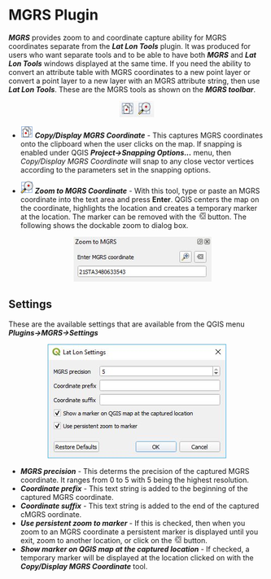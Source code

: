 # MGRS Plugin

***MGRS*** provides zoom to and coordinate capture ability for MGRS coordinates separate from the ***Lat Lon Tools*** plugin. It was produced for users who want separate tools and to be able to have both ***MGRS*** and ***Lat Lon Tools*** windows displayed at the same time. If you need the ability to convert an attribute table with MGRS coordinates to a new point layer or convert a point layer to a new layer with an MGRS attribute string, then use ***Lat Lon Tools***. These are the MGRS tools as shown on the ***MGRS toolbar***. 


<div style="text-align:center"><img src="doc/toolbar.jpg" alt="MGRS toolbar"></div>

* <img src="images/copyicon.png" alt="Copy MGRS coordinate"> ***Copy/Display MGRS Coordinate*** - This captures MGRS coordinates onto the clipboard when the user clicks on the map. If snapping is enabled under QGIS ***Project->Snapping Options...*** menu, then *Copy/Display MGRS Coordinate* will snap to any close vector vertices according to the parameters set in the snapping options.
  
* <img src="images/zoomicon.png" alt="Zoom-to"> ***Zoom to MGRS Coordinate*** - With this tool, type or paste an MGRS coordinate into the text area and press **Enter**. QGIS centers the map on the coordinate, highlights the location and creates a temporary marker at the location. The marker can be removed with the <img src="doc/cleartool.jpg" alt="Clear marker"> button. The following shows the dockable zoom to dialog box.

    <div style="text-align:center"><img src="doc/zoomdialog.jpg" alt="Zoom Dialog box"></div>
    

## Settings

These are the available settings that are available from the QGIS menu ***Plugins->MGRS->Settings***

<div style="text-align:center"><img src="doc/settings.jpg" alt="Settings"></div>

* ***MGRS precision*** - This determs the precision of the captured MGRS coordinate. It ranges from 0 to 5 with 5 being the highest resolution.
* ***Coordinate prefix*** - This text string is added to the beginning of the captured MGRS coordinate.
* ***Coordinate suffix*** - This text string is added to the end of the captured cMGRS oordinate.
* ***Use persistent zoom to marker*** - If this is checked, then when you zoom to an MGRS coordinate a persistent marker is displayed until you exit, zoom to another location, or click on the <img src="doc/cleartool.jpg" alt="Clear marker"> button.
* ***Show marker on QGIS map at the captured location*** - If checked, a temporary marker will be displayed at the location clicked on with the ***Copy/Display MGRS Coordinate*** tool.
